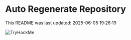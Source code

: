 # Auto Regenerate Repository

This README was last updated: 2025-06-05 19:26:19

 ![TryHackMe](https://tryhackme.com/badge/533634)